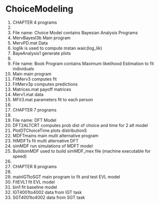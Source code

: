 # ChoiceModeling

1. CHAPTER 4 programs
2. 
3. File name: Choice Model contains Bayesian Analysis Programs 
4. MervBayesI3b Main program 
5. MervPD.mat Data 
6. loglik is used to compute mstan.waic(log_lik)
7. BayeAnalysis1  generate plots
8. 
9. File name: Book Program contains Maximum likelihood Estimation to fit individuals
10. Main main program
11. FitMerv3 computes fit
12. FitMerv3p computes predictions
13. Matrices.mat payoff matrices
14. Merv1.mat data
15. MFit3.mat parameters fit to each person
16. 
17. CHAPTER 7 programs
18. 
19. File name: DFT Model
20. DFT2ALTCRT  computes prob dist of choice and time for 2 alt model
21. PlotDTChoiceTime   plots distributionS
22. MDFTmains  main multi alternative program
23. fitMDFTs   fit multi alternative DFT
24. simMDF     run simulations of MDFT model
25. BuildsimMDF  used to build simMDF_mex file (machine executable for speed)
26. 
27. CHAPTER 8 programs
28. 
29. mainIGTtoSGT  main program to fit and test EVL model
30. FitEVL1      fit EVL model
31. bin1         fit baseline model
32. IGT4001to4002   data from IGT task
33. SGT4001to4002   data from SGT task
